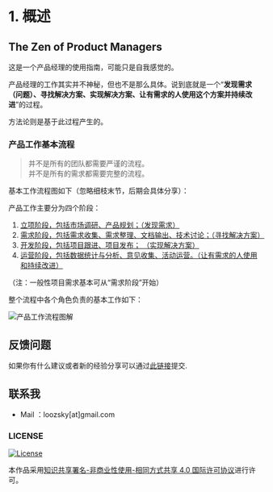 # 1. 概述

## The Zen of Product Managers

这是一个产品经理的使用指南，可能只是自我感觉的。

产品经理的工作其实并不神秘，但也不是那么具体。说到底就是一个“**发现需求（问题）、寻找解决方案、实现解决方案、让有需求的人使用这个方案并持续改进**”的过程。

方法论则是基于此过程产生的。

### 产品工作基本流程

> 并不是所有的团队都需要严谨的流程。\
> 并不是所有的需求都需要完整的流程。

基本工作流程图如下（忽略细枝末节，后期会具体分享）：

产品工作主要分为四个阶段：

1. [立项阶段，包括市场调研、产品规划；（发现需求）](chapter-1/)
2. [需求阶段，包括需求收集、需求整理、文档输出、技术讨论；（寻找解决方案）](chapter-2/)
3. [开发阶段，包括项目跟进、项目发布； （实现解决方案）](chapter-3/)
4. [运营阶段，包括数据统计与分析、意见收集、活动运营。（让有需求的人使用和持续改进）](chapter-4/)

（注：一般性项目需求基本可从“需求阶段”开始）

整个流程中各个角色负责的基本工作如下：

![产品工作流程图解](images/product-manager-workflow-2.jpg)

## 反馈问题

如果你有什么建议或者新的经验分享可以通过[此链接](https://github.com/kntism/PMhub/issues)提交.

## 联系我

* Mail ：loozsky\[at]gmail.com

### LICENSE

[![License](images/80x15.png)](http://creativecommons.org/licenses/by-nc-sa/4.0/)

本作品采用[知识共享署名-非商业性使用-相同方式共享 4.0 国际许可协议](https://creativecommons.org/licenses/by-nc-sa/4.0/)进行许可。
